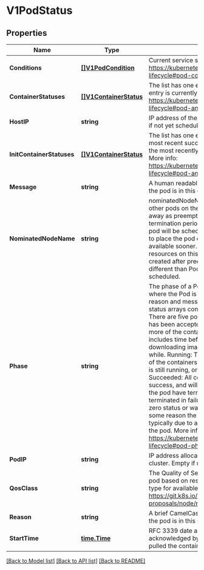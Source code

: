 # V1PodStatus

## Properties
Name | Type | Description | Notes
------------ | ------------- | ------------- | -------------
**Conditions** | [**[]V1PodCondition**](v1.PodCondition.md) | Current service state of pod. More info: https://kubernetes.io/docs/concepts/workloads/pods/pod-lifecycle#pod-conditions | [optional] 
**ContainerStatuses** | [**[]V1ContainerStatus**](v1.ContainerStatus.md) | The list has one entry per container in the manifest. Each entry is currently the output of &#x60;docker inspect&#x60;. More info: https://kubernetes.io/docs/concepts/workloads/pods/pod-lifecycle#pod-and-container-status | [optional] 
**HostIP** | **string** | IP address of the host to which the pod is assigned. Empty if not yet scheduled. | [optional] 
**InitContainerStatuses** | [**[]V1ContainerStatus**](v1.ContainerStatus.md) | The list has one entry per init container in the manifest. The most recent successful init container will have ready &#x3D; true, the most recently started container will have startTime set. More info: https://kubernetes.io/docs/concepts/workloads/pods/pod-lifecycle#pod-and-container-status | [optional] 
**Message** | **string** | A human readable message indicating details about why the pod is in this condition. | [optional] 
**NominatedNodeName** | **string** | nominatedNodeName is set only when this pod preempts other pods on the node, but it cannot be scheduled right away as preemption victims receive their graceful termination periods. This field does not guarantee that the pod will be scheduled on this node. Scheduler may decide to place the pod elsewhere if other nodes become available sooner. Scheduler may also decide to give the resources on this node to a higher priority pod that is created after preemption. As a result, this field may be different than PodSpec.nodeName when the pod is scheduled. | [optional] 
**Phase** | **string** | The phase of a Pod is a simple, high-level summary of where the Pod is in its lifecycle. The conditions array, the reason and message fields, and the individual container status arrays contain more detail about the pod&#39;s status. There are five possible phase values:  Pending: The pod has been accepted by the Kubernetes system, but one or more of the container images has not been created. This includes time before being scheduled as well as time spent downloading images over the network, which could take a while. Running: The pod has been bound to a node, and all of the containers have been created. At least one container is still running, or is in the process of starting or restarting. Succeeded: All containers in the pod have terminated in success, and will not be restarted. Failed: All containers in the pod have terminated, and at least one container has terminated in failure. The container either exited with non-zero status or was terminated by the system. Unknown: For some reason the state of the pod could not be obtained, typically due to an error in communicating with the host of the pod.  More info: https://kubernetes.io/docs/concepts/workloads/pods/pod-lifecycle#pod-phase | [optional] 
**PodIP** | **string** | IP address allocated to the pod. Routable at least within the cluster. Empty if not yet allocated. | [optional] 
**QosClass** | **string** | The Quality of Service (QOS) classification assigned to the pod based on resource requirements See PodQOSClass type for available QOS classes More info: https://git.k8s.io/community/contributors/design-proposals/node/resource-qos.md | [optional] 
**Reason** | **string** | A brief CamelCase message indicating details about why the pod is in this state. e.g. &#39;Evicted&#39; | [optional] 
**StartTime** | [**time.Time**](time.Time.md) | RFC 3339 date and time at which the object was acknowledged by the Kubelet. This is before the Kubelet pulled the container image(s) for the pod. | [optional] 

[[Back to Model list]](../README.md#documentation-for-models) [[Back to API list]](../README.md#documentation-for-api-endpoints) [[Back to README]](../README.md)


